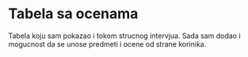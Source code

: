 # Tabela sa ocenama

Tabela koju sam pokazao i tokom strucnog intervjua.
Sada sam dodao i mogucnost da se unose predmeti i ocene od strane korinika.